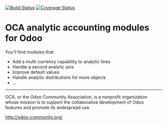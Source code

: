 [![Build Status](https://travis-ci.org/OCA/account-analytic.svg?branch=13.0)](https://travis-ci.org/OCA/account-analytic)
[![Coverage Status](https://coveralls.io/repos/OCA/account-analytic/badge.png?branch=13.0)](https://coveralls.io/r/OCA/account-analytic?branch=13.0)

OCA analytic accounting modules for Odoo
========================================

You'll find modules that:

 - Add a multi-currency capability to analytic lines
 - Handle a second analytic axis
 - Improve default values
 - Handle analytic distributions for more objects
 - ...



----

OCA, or the Odoo Community Association, is a nonprofit organization whose
mission is to support the collaborative development of Odoo features and
promote its widespread use.

http://odoo-community.org/
